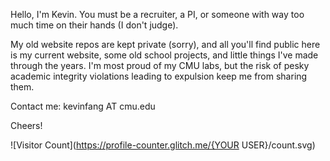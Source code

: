 Hello, I'm Kevin. You must be a recruiter, a PI, or someone with way too much time on their hands (I don't judge).

My old website repos are kept private (sorry), and all you'll find public here is my current website, some old school projects, and little things I've made through the years. I'm most proud of my CMU labs, but the risk of pesky academic integrity violations leading to expulsion keep me from sharing them. 

Contact me: kevinfang AT cmu.edu

Cheers!


![Visitor Count](https://profile-counter.glitch.me/{YOUR USER}/count.svg)


<!---
TheSnakeFang/TheSnakeFang is a ✨ special ✨ repository because its `README.md` (this file) appears on your GitHub profile.
You can click the Preview link to take a look at your changes.
--->
